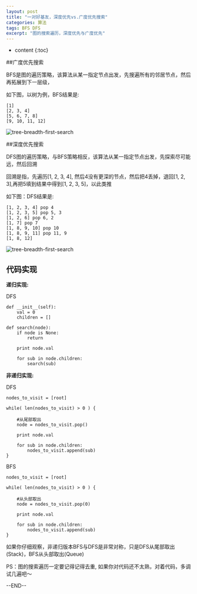 ```yaml
---
layout: post
title: "一对好基友，深度优先vs.广度优先搜索"
categories: 算法
tags: BFS DFS
excerpt: "图的搜索遍历，深度优先与广度优先"
---
```


* content
{:toc}

##广度优先搜索

BFS是图的遍历策略，该算法从某一指定节点出发，先搜遍所有的邻居节点，然后再拓展到下一层级，

如下图，以树为例，BFS结果是:

```
[1]
[2, 3, 4]
[5, 6, 7, 8]
[9, 10, 11, 12]
```

![tree-breadth-first-search](http://geemaple.github.io/images/tree-breadth-first-search.png)


##深度优先搜索

DFS图的遍历策略，与BFS策略相反，该算法从某一指定节点出发，先探索尽可能远，然后回溯 

回溯是指，先遍历[1, 2, 3, 4], 然后4没有更深的节点，然后把4丢掉，退回[1, 2, 3],再把5填到结果中得到[1, 2, 3, 5]，以此类推

如下图：DFS结果是:

```
[1, 2, 3, 4] pop 4
[1, 2, 3, 5] pop 5, 3
[1, 2, 6] pop 6, 2
[1, 7] pop 7
[1, 8, 9, 10] pop 10
[1, 8, 9, 11] pop 11, 9
[1, 8, 12]
```

![tree-breadth-first-search](http://geemaple.github.io/images/tree-depth-first-search.png)


## 代码实现

**递归实现:**

DFS

```
def __init__(self):
    val = 0
    children = []

def search(node):
    if node is None:
        return

    print node.val

    for sub in node.children:
        search(sub)
```

**非递归实现:**

DFS

```
nodes_to_visit = [root]

while( len(nodes_to_visit) > 0 ) {

    #从尾部取出
    node = nodes_to_visit.pop()

    print node.val
	
    for sub in node.children:
        nodes_to_visit.append(sub) 
}
```

BFS

```
nodes_to_visit = [root]

while( len(nodes_to_visit) > 0 ) {

    #从头部取出
    node = nodes_to_visit.pop(0)

    print node.val
	
    for sub in node.children:
        nodes_to_visit.append(sub) 
}
```

如果你仔细观察，非递归版本BFS与DFS是非常对称，只是DFS从尾部取出(Stack)，BFS从头部取出(Queue)

PS：图的搜索遍历一定要记得记得去重, 如果你对代码还不太熟，对着代码，多调试几遍吧～

--END--
